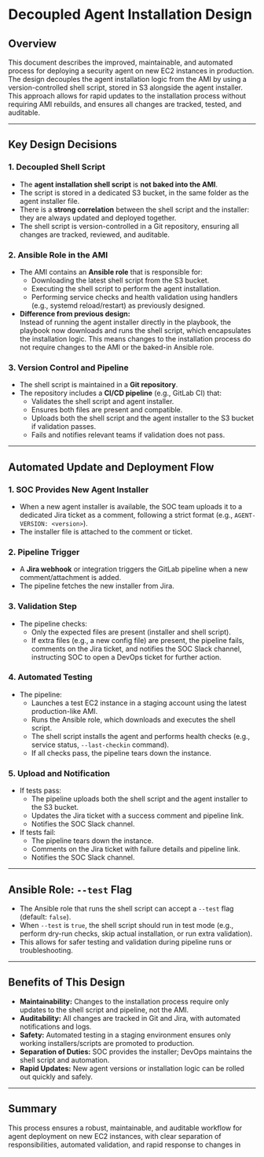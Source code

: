 # Decoupled Agent Installation Design

## Overview

This document describes the improved, maintainable, and automated process for deploying a security agent on new EC2 instances in production. The design decouples the agent installation logic from the AMI by using a version-controlled shell script, stored in S3 alongside the agent installer. This approach allows for rapid updates to the installation process without requiring AMI rebuilds, and ensures all changes are tracked, tested, and auditable.

---

## Key Design Decisions

### 1. **Decoupled Shell Script**

- The **agent installation shell script** is **not baked into the AMI**.
- The script is stored in a dedicated S3 bucket, in the same folder as the agent installer file.
- There is a **strong correlation** between the shell script and the installer: they are always updated and deployed together.
- The shell script is version-controlled in a Git repository, ensuring all changes are tracked, reviewed, and auditable.

### 2. **Ansible Role in the AMI**

- The AMI contains an **Ansible role** that is responsible for:
  - Downloading the latest shell script from the S3 bucket.
  - Executing the shell script to perform the agent installation.
  - Performing service checks and health validation using handlers (e.g., systemd reload/restart) as previously designed.
- **Difference from previous design:**  
  Instead of running the agent installer directly in the playbook, the playbook now downloads and runs the shell script, which encapsulates the installation logic. This means changes to the installation process do not require changes to the AMI or the baked-in Ansible role.

### 3. **Version Control and Pipeline**

- The shell script is maintained in a **Git repository**.
- The repository includes a **CI/CD pipeline** (e.g., GitLab CI) that:
  - Validates the shell script and agent installer.
  - Ensures both files are present and compatible.
  - Uploads both the shell script and the agent installer to the S3 bucket if validation passes.
  - Fails and notifies relevant teams if validation does not pass.

---

## Automated Update and Deployment Flow

### 1. **SOC Provides New Agent Installer**

- When a new agent installer is available, the SOC team uploads it to a dedicated Jira ticket as a comment, following a strict format (e.g., `AGENT-VERSION: <version>`).
- The installer file is attached to the comment or ticket.

### 2. **Pipeline Trigger**

- A **Jira webhook** or integration triggers the GitLab pipeline when a new comment/attachment is added.
- The pipeline fetches the new installer from Jira.

### 3. **Validation Step**

- The pipeline checks:
  - Only the expected files are present (installer and shell script).
  - If extra files (e.g., a new config file) are present, the pipeline fails, comments on the Jira ticket, and notifies the SOC Slack channel, instructing SOC to open a DevOps ticket for further action.

### 4. **Automated Testing**

- The pipeline:
  - Launches a test EC2 instance in a staging account using the latest production-like AMI.
  - Runs the Ansible role, which downloads and executes the shell script.
  - The shell script installs the agent and performs health checks (e.g., service status, `--last-checkin` command).
  - If all checks pass, the pipeline tears down the instance.

### 5. **Upload and Notification**

- If tests pass:
  - The pipeline uploads both the shell script and the agent installer to the S3 bucket.
  - Updates the Jira ticket with a success comment and pipeline link.
  - Notifies the SOC Slack channel.
- If tests fail:
  - The pipeline tears down the instance.
  - Comments on the Jira ticket with failure details and pipeline link.
  - Notifies the SOC Slack channel.

---

## Ansible Role: `--test` Flag

- The Ansible role that runs the shell script can accept a `--test` flag (default: `false`).
- When `--test` is `true`, the shell script should run in test mode (e.g., perform dry-run checks, skip actual installation, or run extra validation).
- This allows for safer testing and validation during pipeline runs or troubleshooting.

---

## Benefits of This Design

- **Maintainability:** Changes to the installation process require only updates to the shell script and pipeline, not the AMI.
- **Auditability:** All changes are tracked in Git and Jira, with automated notifications and logs.
- **Safety:** Automated testing in a staging environment ensures only working installers/scripts are promoted to production.
- **Separation of Duties:** SOC provides the installer; DevOps maintains the shell script and automation.
- **Rapid Updates:** New agent versions or installation logic can be rolled out quickly and safely.

---

## Summary

This process ensures a robust, maintainable, and auditable workflow for agent deployment on new EC2 instances, with clear separation of responsibilities, automated validation, and rapid response to changes in